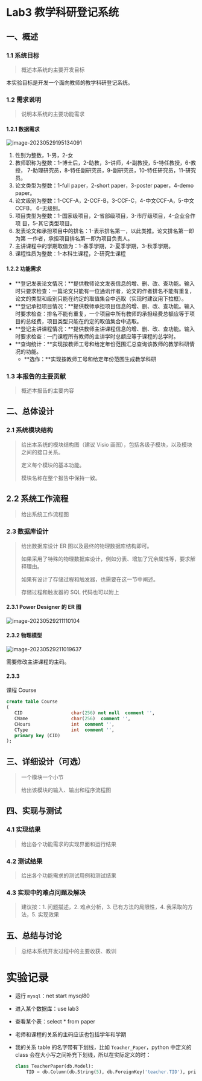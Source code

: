# Lab3 教学科研登记系统

## 一、概述

### 1.1 系统目标

> 概述本系统的主要开发目标

本实验目标是开发一个面向教师的教学科研登记系统。

### 1.2 需求说明

> 说明本系统的主要功能需求

#### 1.2.1 数据需求

![image-20230529195134091](C:\Users\86198\AppData\Roaming\Typora\typora-user-images\image-20230529195134091.png)

1. 性别为整数，1-男，2-女
2. 教师职称为整数：1-博士后，2-助教，3-讲师，4-副教授，5-特任教授，6-教授，
    7-助理研究员，8-特任副研究员，9-副研究员，10-特任研究员，11-研究员。
3. 论文类型为整数：1-full paper，2-short paper，3-poster paper，4-demo
    paper。
4. 论文级别为整数：1-CCF-A，2-CCF-B，3-CCF-C，4-中文CCF-A，5-中文CCFB，
    6-无级别。
5. 项目类型为整数：1-国家级项目，2-省部级项目，3-市厅级项目，4-企业合作项
    目，5-其它类型项目。
6. 发表论文和承担项目中的排名：1-表示排名第一，以此类推。论文排名第一即为第
    一作者，承担项目排名第一即为项目负责人。
7. 主讲课程中的学期取值为：1-春季学期，2-夏季学期，3-秋季学期。
8. 课程性质为整数：1-本科生课程，2-研究生课程

#### 1.2.2 功能需求

+ **登记发表论文情况：**提供教师论文发表信息的增、删、改、查功能。输入时只要求检查：一篇论文只能有一位通讯作者，论文的作者排名不能有重复，论文的类型和级别只能在约定的取值集合中选取（实现时建议用下拉框）。
+ **登记承担项目情况：**提供教师承担项目信息的增、删、改、查功能。输入时要求检查：排名不能有重复，一个项目中所有教师的承担经费总额应等于项目的总经费，项目类型只能在约定的取值集合中选取。
+ **登记主讲课程情况：**提供教师主讲课程信息的增、删、改、查功能。输入时要求检查：一门课程所有教师的主讲学时总额应等于课程的总学时。
+ **查询统计：**实现按教师工号和给定年份范围汇总查询该教师的教学科研情况的功能。
  + **选作：**实现按教师工号和给定年份范围生成教学科研



### 1.3 本报告的主要贡献

> 概述本报告的主要内容



## 二、总体设计

### 2.1 系统模块结构

> 给出本系统的模块结构图（建议 Visio 画图），包括各级子模块，以及模块之间的接口关系。
>
> 定义每个模块的基本功能。
>
> 模块名称在整个报告中保持一致。





## 2.2 系统工作流程

> 给出系统工作流程图



### 2.3 数据库设计

> 给出数据库设计 ER 图以及最终的物理数据库结构即可。
>
> 如果采用了特殊的物理数据库设计，例如分表、增加了冗余属性等，要求解释理由。
>
> 如果有设计了存储过程和触发器，也需要在这一节中阐述。
>
> 存储过程和触发器的 SQL 代码也可以附上

#### 2.3.1 Power Designer 的 ER 图

![image-20230529211110104](C:\Users\86198\AppData\Roaming\Typora\typora-user-images\image-20230529211110104.png)

#### 2.3.2 物理模型

![image-20230529211019637](C:\Users\86198\AppData\Roaming\Typora\typora-user-images\image-20230529211019637.png)

需要修改主讲课程的主码。

#### 2.3.3 

课程 Course

```sql
create table Course
(
   CID                  char(256) not null  comment '',
   CName                char(256)  comment '',
   CHours               int  comment '',
   CType                int  comment '',
   primary key (CID)
);
```



## 三、详细设计（可选）

> 一个模块一个小节
>
> 给出该模块的输入、输出和程序流程图



## 四、实现与测试

### 4.1 实现结果

> 给出各个功能需求的实现界面和运行结果



### 4.2 测试结果

> 给出各个功能需求的测试用例和测试结果



### 4.3 实现中的难点问题及解决

> 建议按：1. 问题描述，2. 难点分析，3. 已有方法的局限性，4. 我采取的方法，5. 实现效果



## 五、总结与讨论

> 总结本系统开发过程中的主要收获、教训







# 实验记录

+ 运行 `mysql`：net start mysql80
+ 进入某个数据库：use lab3
+ 查看某个表：select * from paper
+ 老师和课程的关系的主码应该也包括学年和学期



+ 我的关系 table 的名字带有下划线，比如 `Teacher_Paper`，python 中定义的 class 会在大小写之间补充下划线，所以在实际定义的时：

  ```python
  class TeacherPaper(db.Model):
      TID = db.Column(db.String(5), db.ForeignKey('teacher.TID'), primary_key=True)
  ```

  
